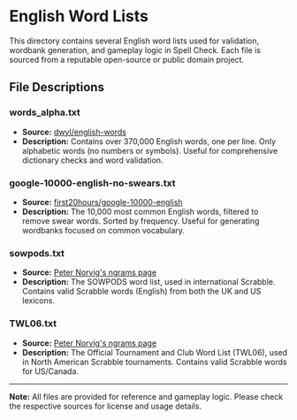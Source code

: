 # English Word Lists

This directory contains several English word lists used for validation, wordbank generation, and gameplay logic in Spell Check. Each file is sourced from a reputable open-source or public domain project.

## File Descriptions

### words_alpha.txt
- **Source:** [dwyl/english-words](https://github.com/dwyl/english-words)
- **Description:** Contains over 370,000 English words, one per line. Only alphabetic words (no numbers or symbols). Useful for comprehensive dictionary checks and word validation.

### google-10000-english-no-swears.txt
- **Source:** [first20hours/google-10000-english](https://github.com/first20hours/google-10000-english)
- **Description:** The 10,000 most common English words, filtered to remove swear words. Sorted by frequency. Useful for generating wordbanks focused on common vocabulary.

### sowpods.txt
- **Source:** [Peter Norvig's ngrams page](https://norvig.com/ngrams)
- **Description:** The SOWPODS word list, used in international Scrabble. Contains valid Scrabble words (English) from both the UK and US lexicons.

### TWL06.txt
- **Source:** [Peter Norvig's ngrams page](https://norvig.com/ngrams)
- **Description:** The Official Tournament and Club Word List (TWL06), used in North American Scrabble tournaments. Contains valid Scrabble words for US/Canada.

---

**Note:** All files are provided for reference and gameplay logic. Please check the respective sources for license and usage details. 